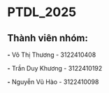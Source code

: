 # PTDL_2025

## Thành viên nhóm:
**-** Võ Thị Thương - 3122410408

**-** Trần Duy Khương - 3122410192

**-** Nguyễn Vũ Hào - 3122410098